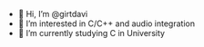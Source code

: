 - 👋 Hi, I’m @girtdavi
- 👀 I’m interested in C/C++ and audio integration
- 🌱 I’m currently studying C in University 


<!---
girtdavi/girtdavi is a ✨ special ✨ repository because its `README.md` (this file) appears on your GitHub profile.
You can click the Preview link to take a look at your changes.
--->
